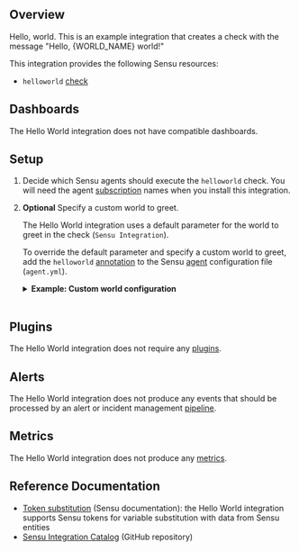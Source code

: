 ## Overview

<!-- Sensu Integration description; supports markdown -->

Hello, world. This is an example integration that creates a check with the message "Hello, {WORLD_NAME} world!"

<!-- Provide a high level overview of the integration contents (e.g. checks, filters, mutators, handlers, assets, etc) -->

This integration provides the following Sensu resources:

* `helloworld` [check]

## Dashboards

<!-- List of supported dashboards w/ screenshots (supports png, jpeg, and gif images; relative paths only; e.g. `![](img/dashboard-1.png)` )-->

The Hello World integration does not have compatible dashboards.

## Setup

<!-- Sensu Integration setup instructions, including Sensu agent configuration and external component configuration -->
<!-- EXAMPLE: what configuration (if any) is required in a third-party service to enable monitoring? -->

1. Decide which Sensu agents should execute the `helloworld` check. You will need the agent [subscription] names when you install this integration.

1. **Optional** Specify a custom world to greet.

   The Hello World integration uses a default parameter for the world to greet in the check (`Sensu Integration`).

   To override the default parameter and specify a custom world to greet, add the `helloworld` [annotation] to the Sensu [agent] configuration file (`agent.yml`).

   <details><summary><strong>Example: Custom world configuration</strong></summary>

   ```yaml
   annotations:
     helloworld: "{CUSTOM_WORLD_NAME}"
   ```

   </details>
   <br>

## Plugins

<!-- Links to any Sensu Integration dependencies (i.e. Sensu Plugins) -->

The Hello World integration does not require any [plugins].

## Alerts

<!-- List of all alerts generated by this integration. -->

The Hello World integration does not produce any events that should be processed by an alert or incident management [pipeline].

## Metrics

<!-- List of all metrics or events collected by this integration. -->

The Hello World integration does not produce any [metrics].

## Reference Documentation

<!-- Please provide links to any relevant reference documentation to help users learn more and/or troubleshoot this integration. -->

* [Token substitution] (Sensu documentation): the Hello World integration supports Sensu tokens for variable substitution with data from Sensu entities
* [Sensu Integration Catalog] (GitHub repository)


<!-- Links -->
[check]: https://docs.sensu.io/sensu-go/latest/observability-pipeline/observe-schedule/checks/
[asset]: https://docs.sensu.io/sensu-go/latest/plugins/assets/
[subscription]: https://docs.sensu.io/sensu-go/latest/observability-pipeline/observe-schedule/subscriptions/
[agent]: https://docs.sensu.io/sensu-go/latest/observability-pipeline/observe-schedule/agent/
[agents]: https://docs.sensu.io/sensu-go/latest/observability-pipeline/observe-schedule/agent/
[annotation]: https://docs.sensu.io/sensu-go/latest/observability-pipeline/observe-schedule/agent/#agent-annotations
[plugins]: https://docs.sensu.io/sensu-go/latest/plugins/
[pipeline]: https://docs.sensu.io/sensu-go/latest/observability-pipeline/observe-process/pipelines/
[metrics]: https://docs.sensu.io/sensu-go/latest/observability-pipeline/observe-schedule/metrics/
[handler]: https://docs.sensu.io/sensu-go/latest/observability-pipeline/observe-process/handlers/
[Token substitution]: https://docs.sensu.io/sensu-go/latest/observability-pipeline/observe-schedule/tokens/
[Sensu Integration Catalog]: https://github.com/sensu/catalog
